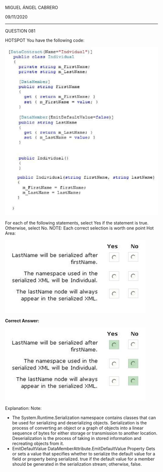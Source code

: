 MIGUEL ÁNGEL CABRERO

09/11/2020

_________________________________________________________

QUESTION 081

HOTSPOT
You have the following code:

<img src="img/081-01.jpg">

For each of the following statements, select Yes if the statement is true. Otherwise, select No.
NOTE: Each correct selection is worth one point
Hot Area:

<img src="img/081-02.jpg">

**Correct Answer:** 

<img src="img/081-03.jpg">

Explanation:
Note:

* The System.Runtime.Serialization namespace contains classes that can be used for serializing and deserializing objects. Serialization is the process of converting an object or a graph of objects into a linear sequence of bytes for either storage or transmission to another location. Deserialization is the process of taking in stored information and recreating objects from it.
* EmitDefaultValue DataMemberAttribute.EmitDefaultValue Property Gets or sets a value that specifies whether to serialize the default value for a field or property being serialized.
true if the default value for a member should be generated in the serialization stream; otherwise, false.